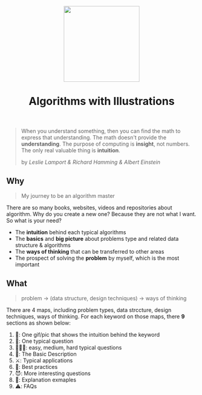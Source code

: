 <h1 align="center">
<br>
  <a href="https://github.com/willwang-x/algorithms-with-illustrations"><img src="https://i.imgur.com/LHa5zz2.png"Aogrithms with Illustration" width=200"></a>
  <br>
    <br>
  Algorithms with Illustrations
  <br><br>
</h1>

> When you understand something, then you can find the math to express that understanding. The math doesn't provide the **understanding**. The purpose of computing is **insight**, not numbers. The only real valuable thing is **intuition**.  
> 
> by *Leslie Lamport & Richard Hamming & Albert Einstein*


## Why 

> My journey to be an algorithm master

There are so many books, websites, videos and repositories about algorithm. Why do you create a new one? Because they are not what I want. So what is your need?

* The **intuition** behind each typical algorithms
* The **basics** and **big picture** about problems type and related data structure & algorithms
* The **ways of thinking** that can be transferred to other areas
* The prospect of solving the **problem** by myself, which is the most important 

## What 

> problem -> (data structure, design techniques) -> ways of thinking

There are 4 maps, including problem types, data strccture, design techniques, ways of thinking. For each keyword on those maps, there **9** sections as shown below:

1. 🌠: One gif/pic that shows the intuition behind the keyword
1. 🌟: One typical question
1. 👾👻👹: easy, medium, hard typical questions
1. 📝: The Basic Description
1. ⚔️: Typical applications
1. 🤺: Best practices
1. 😈: More interesting questions
1. 💬: Explanation exmaples
1. ⚠️: FAQs

